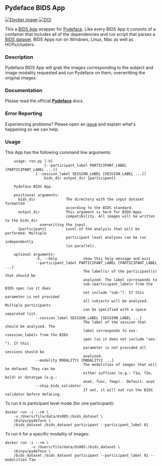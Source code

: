 ## Pydeface BIDS App

[![Docker image](https://img.shields.io/badge/docker-cbinyu/bids_pydeface-brightgreen.svg?logo=docker&style=flat)](https://hub.docker.com/r/cbinyu/bids_pydeface/tags/)
[![DOI](https://zenodo.org/badge/172774738.svg)](https://zenodo.org/badge/latestdoi/172774738)

This a [BIDS App](https://bids-apps.neuroimaging.io) wrapper for [Pydeface](https://github.com/poldracklab/pydeface).
Like every BIDS App it consists of a container that includes all of the dependencies and run script that parses a [BIDS dataset](http://bids.neuroimaging.io).
BIDS Apps run on Windows, Linux, Mac as well as HCPs/clusters.


### Description
Pydeface BIDS App will grab the images corresponding to the subject
and image modality requested and run Pydeface on them, overwritting
the original images.

### Documentation
Please read the official [**Pydeface**](https://github.com/poldracklab/pydeface) docs.

### Error Reporting
Experiencing problems? Please open an [issue](http://github.com/cbinyu/pydeface/issues/new) and explain what's happening so we can help.

### Usage
This App has the following command line arguments:

		usage: run.py [-h]
		              [--participant_label PARTICIPANT_LABEL [PARTICIPANT_LABEL ...]]
			      [--session_label SESSION_LABEL [SESSION_LABEL ...]]
		              bids_dir output_dir {participant}

		Pydeface BIDS App.

		positional arguments:
		  bids_dir              The directory with the input dataset formatted
		                        according to the BIDS standard.
		  output_dir            This argument is here for BIDS-Apps
		                        compatibility. All images will be written to the bids_dir
					overwriting the input.
		  {participant}         Level of the analysis that will be performed. Multiple
		                        participant level analyses can be run independently
		                        (in parallel).

		optional arguments:
                  -h, --help            show this help message and exit
                  --participant_label PARTICIPANT_LABEL [PARTICIPANT_LABEL ...]
                                        The label(s) of the participant(s) that should be
                                        analyzed. The label corresponds to
                                        sub-<participant_label> from the BIDS spec (so it does
                                        not include "sub-"). If this parameter is not provided
                                        all subjects will be analyzed. Multiple participants
                                        can be specified with a space separated list.
                  --session_label SESSION_LABEL [SESSION_LABEL ...]
                                        The label of the session that should be analyzed. The
                                        label corresponds to ses-<session_label> from the BIDS
                                        spec (so it does not include "ses-"). If this
                                        parameter is not provided all sessions should be
                                        analyzed.
                  --modality MODALITY1 [MODALITY2 ...]
                                        The modalities of images that will be defaced. They can be
                                        either suffixes (e.g.: T1w, T2w, bold) or datatype (e.g.:
                                        anat, func, fmap).  Default: anat
                  --skip_bids_validator
                                        If set, it will not run the BIDS validator before defacing.


To run it in participant level mode (for one participant):

    docker run -i --rm \
		-v /Users/filo/data/ds005:/bids_dataset \
		cbinyu/pydeface \
		/bids_dataset /bids_dataset participant --participant_label 01

To run it for a specific modality of images:

    docker run -i --rm \
                -v /Users/filo/data/ds005:/bids_dataset \
		cbinyu/pydeface \
		/bids_dataset /bids_dataset participant --participant_label 01 --modalities T1w

